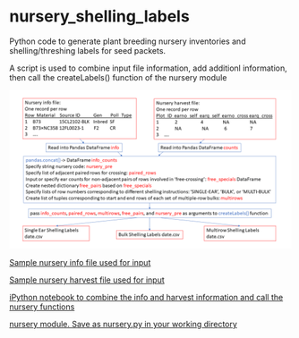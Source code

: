 # nursery_shelling_labels
Python code to generate plant breeding nursery inventories and shelling/threshing labels for seed packets.

A script is used to combine input file information, add additionl information, then call the createLabels() function of the nursery module

![](https://github.com/ncsumaize/nursery_shelling_labels/blob/master/images/Workflow_main_shelling_label_script.png)
  
[Sample nursery info file used for input](nursery_sample_info.csv) 

[Sample nursery harvest file used for input](harvest_notes_sample.csv)  

[iPython notebook to combine the info and harvest information and call the nursery functions](Nursery_sample.ipynb)  
  
[nursery module. Save as nursery.py in your working directory](nursery.py)
